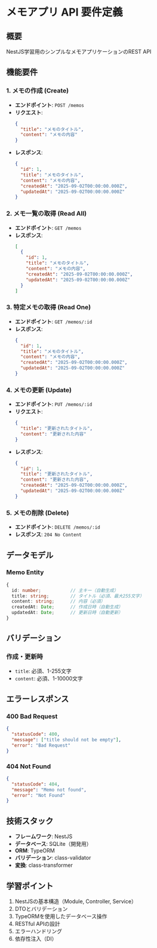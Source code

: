 # メモアプリ API 要件定義

## 概要
NestJS学習用のシンプルなメモアプリケーションのREST API

## 機能要件

### 1. メモの作成 (Create)
- **エンドポイント**: `POST /memos`
- **リクエスト**:
  ```json
  {
    "title": "メモのタイトル",
    "content": "メモの内容"
  }
  ```
- **レスポンス**:
  ```json
  {
    "id": 1,
    "title": "メモのタイトル", 
    "content": "メモの内容",
    "createdAt": "2025-09-02T00:00:00.000Z",
    "updatedAt": "2025-09-02T00:00:00.000Z"
  }
  ```

### 2. メモ一覧の取得 (Read All)
- **エンドポイント**: `GET /memos`
- **レスポンス**:
  ```json
  [
    {
      "id": 1,
      "title": "メモのタイトル",
      "content": "メモの内容", 
      "createdAt": "2025-09-02T00:00:00.000Z",
      "updatedAt": "2025-09-02T00:00:00.000Z"
    }
  ]
  ```

### 3. 特定メモの取得 (Read One)
- **エンドポイント**: `GET /memos/:id`
- **レスポンス**:
  ```json
  {
    "id": 1,
    "title": "メモのタイトル",
    "content": "メモの内容",
    "createdAt": "2025-09-02T00:00:00.000Z", 
    "updatedAt": "2025-09-02T00:00:00.000Z"
  }
  ```

### 4. メモの更新 (Update)
- **エンドポイント**: `PUT /memos/:id`
- **リクエスト**:
  ```json
  {
    "title": "更新されたタイトル",
    "content": "更新された内容"
  }
  ```
- **レスポンス**:
  ```json
  {
    "id": 1,
    "title": "更新されたタイトル",
    "content": "更新された内容",
    "createdAt": "2025-09-02T00:00:00.000Z",
    "updatedAt": "2025-09-02T00:00:00.000Z"
  }
  ```

### 5. メモの削除 (Delete)
- **エンドポイント**: `DELETE /memos/:id`
- **レスポンス**: `204 No Content`

## データモデル

### Memo Entity
```typescript
{
  id: number;           // 主キー（自動生成）
  title: string;        // タイトル（必須、最大255文字）
  content: string;      // 内容（必須）
  createdAt: Date;      // 作成日時（自動生成）
  updatedAt: Date;      // 更新日時（自動更新）
}
```

## バリデーション

### 作成・更新時
- `title`: 必須、1-255文字
- `content`: 必須、1-10000文字

## エラーレスポンス

### 400 Bad Request
```json
{
  "statusCode": 400,
  "message": ["title should not be empty"],
  "error": "Bad Request"
}
```

### 404 Not Found
```json
{
  "statusCode": 404,
  "message": "Memo not found",
  "error": "Not Found"
}
```

## 技術スタック
- **フレームワーク**: NestJS
- **データベース**: SQLite（開発用）
- **ORM**: TypeORM
- **バリデーション**: class-validator
- **変換**: class-transformer

## 学習ポイント
1. NestJSの基本構造（Module, Controller, Service）
2. DTOとバリデーション
3. TypeORMを使用したデータベース操作
4. RESTful APIの設計
5. エラーハンドリング
6. 依存性注入（DI）